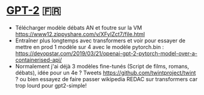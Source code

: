 # [GPT-2](https://aquadzn.github.io/gpt2-french) :fr:


- Télécharger modèle débats AN et foutre sur la VM https://www12.zippyshare.com/v/XFyIZct7/file.html
- Entraîner plus longtemps avec transformers et voir pour essayer de mettre en prod 1 modèle sur 4 avec le modèle pytorch.bin : https://devopstar.com/2019/03/21/openai-gpt-2-pytorch-model-over-a-containerised-api/
- Normalement j'ai déjà 3 modèles fine-tunés (Script de films, romans, débats), idée pour un 4e ? Tweets https://github.com/twintproject/twint ? ou bien essayez de faire passer wikipedia REDAC sur transformers car trop lourd pour gpt2-simple!
